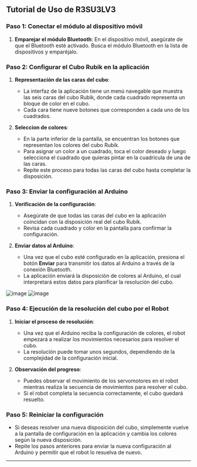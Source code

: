 ## Tutorial de Uso de R3SU3LV3

### Paso 1: Conectar el módulo al dispositivo móvil

1. **Emparejar el módulo Bluetooth**: En el dispositivo móvil, asegúrate de que el Bluetooth esté activado. Busca el módulo Bluetooth en la lista de dispositivos y emparéjalo.

### Paso 2: Configurar el Cubo Rubik en la aplicación

1. **Representación de las caras del cubo**:
   - La interfaz de la aplicación tiene un menú navegable que muestra las seis caras del cubo Rubik, donde cada cuadrado representa un bloque de color en el cubo.
   - Cada cara tiene nueve botones que corresponden a cada uno de los cuadrados.

2. **Seleccion de colores**:
   - En la parte inferior de la pantalla, se encuentran los botones que representan los colores del cubo Rubik.
   - Para asignar un color a un cuadrado, toca el color deseado y luego selecciona el cuadrado que quieras pintar en la cuadrícula de una de las caras.
   - Repite este proceso para todas las caras del cubo hasta completar la disposición.

### Paso 3: Enviar la configuración al Arduino

1. **Verificación de la configuración**:
   - Asegúrate de que todas las caras del cubo en la aplicación coincidan con la disposición real del cubo Rubik.
   - Revisa cada cuadrado y color en la pantalla para confirmar la configuración.

2. **Enviar datos al Arduino**:
   - Una vez que el cubo esté configurado en la aplicación, presiona el botón **Enviar** para transmitir los datos al Arduino a través de la conexión Bluetooth.
   - La aplicación enviará la disposición de colores al Arduino, el cual interpretará estos datos para planificar la resolución del cubo.

![image](https://github.com/user-attachments/assets/0141a3e8-0512-4ed7-8532-58ccc436af2f) ![image](https://github.com/user-attachments/assets/a0884a2f-1309-4ad4-a19f-eaf47a34020c)


### Paso 4: Ejecución de la resolución del cubo por el Robot

1. **Iniciar el proceso de resolución**:
   - Una vez que el Arduino reciba la configuración de colores, el robot empezará a realizar los movimientos necesarios para resolver el cubo.
   - La resolución puede tomar unos segundos, dependiendo de la complejidad de la configuración inicial.

2. **Observación del progreso**:
   - Puedes observar el movimiento de los servomotores en el robot mientras realiza la secuencia de movimientos para resolver el cubo.
   - Si el robot completa la secuencia correctamente, el cubo quedará resuelto.

### Paso 5: Reiniciar la configuración

- Si deseas resolver una nueva disposición del cubo, simplemente vuelve a la pantalla de configuración en la aplicación y cambia los colores según la nueva disposición.
- Repite los pasos anteriores para enviar la nueva configuración al Arduino y permitir que el robot lo resuelva de nuevo.

---

